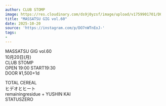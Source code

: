 ```yaml
---
author: CLUB STOMP
image: https://res.cloudinary.com/ds9j0yzsf/image/upload/v1759901701/DO7nWTnEoJ-.jpg
title: "MASSATSU GIG vol.60"
date: 2025-10-20
source: 'https://instagram.com/p/DO7nWTnEoJ-'
tags:
- 
---
```

MASSATSU GIG vol.60<br>
10月20日(月)<br>
CLUB STOMP<br>
OPEN 19:00 START19:30<br>
DOOR ¥1,500+1d

TOTAL CEREAL<br>
ヒデオとヒート<br>
remainingresidue + YUSHIN KAI<br>
STATUSZERO